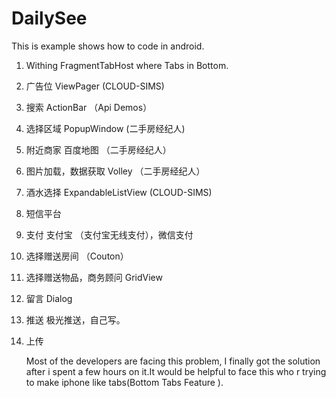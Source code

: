 DailySee
=========================

This is example shows how to code in android.

1. Withing FragmentTabHost where Tabs in Bottom.
2. 广告位 ViewPager (CLOUD-SIMS)
3. 搜索 ActionBar （Api Demos）
4. 选择区域 PopupWindow (二手房经纪人)
5. 附近商家 百度地图 （二手房经纪人）
6. 图片加载，数据获取 Volley （二手房经纪人）
7. 酒水选择 ExpandableListView (CLOUD-SIMS)
8. 短信平台
9. 支付 支付宝 （支付宝无线支付），微信支付
10. 选择赠送房间 （Couton）
11. 选择赠送物品，商务顾问 GridView
12. 留言 Dialog
13. 推送 极光推送，自己写。
14. 上传
    
    Most of the developers are  facing this  problem, I finally got the solution after i spent a few hours on it.It would be helpful to face 
this who r trying to make iphone like tabs(Bottom Tabs Feature ).

  

